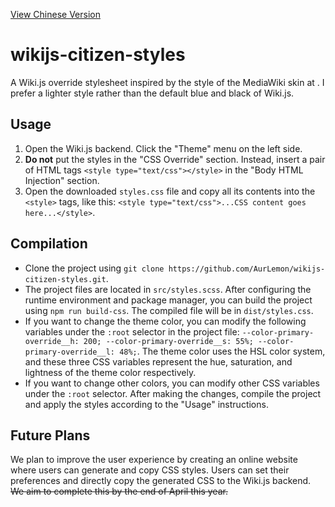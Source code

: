 [View Chinese Version](README_ZH.md)

# wikijs-citizen-styles

A Wiki.js override stylesheet inspired by the style of the MediaWiki skin at <mcurl name="StarCitizenTools/mediawiki-skins-Citizen" url="https://github.com/StarCitizenTools/mediawiki-skins-Citizen/"></mcurl>. I prefer a lighter style rather than the default blue and black of Wiki.js.

## Usage

1. Open the Wiki.js backend. Click the "Theme" menu on the left side.
2. **Do not** put the styles in the "CSS Override" section. Instead, insert a pair of HTML tags `<style type="text/css"></style>` in the "Body HTML Injection" section.
3. Open the downloaded `styles.css` file and copy all its contents into the `<style>` tags, like this: `<style type="text/css">...CSS content goes here...</style>`.

## Compilation

* Clone the project using `git clone https://github.com/AurLemon/wikijs-citizen-styles.git`.
* The project files are located in `src/styles.scss`. After configuring the runtime environment and package manager, you can build the project using `npm run build-css`. The compiled file will be in `dist/styles.css`.
* If you want to change the theme color, you can modify the following variables under the `:root` selector in the project file: `--color-primary-override__h: 200; --color-primary-override__s: 55%; --color-primary-override__l: 48%;`. The theme color uses the HSL color system, and these three CSS variables represent the hue, saturation, and lightness of the theme color respectively.
* If you want to change other colors, you can modify other CSS variables under the `:root` selector. After making the changes, compile the project and apply the styles according to the "Usage" instructions.

## Future Plans

We plan to improve the user experience by creating an online website where users can generate and copy CSS styles. Users can set their preferences and directly copy the generated CSS to the Wiki.js backend. ~~We aim to complete this by the end of April this year.~~
